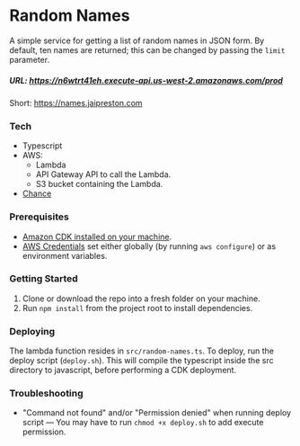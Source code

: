 # Random Names

A simple service for getting a list of random names in JSON form. By default, ten names are returned; this can be changed by passing the `limit` parameter.

##### URL: https://n6wtrt41eh.execute-api.us-west-2.amazonaws.com/prod
Short: https://names.jaipreston.com
### Tech
* Typescript
* AWS:
    * Lambda
    * API Gateway API to call the Lambda.
    * S3 bucket containing the Lambda.
* [Chance](https://chancejs.com/)

### Prerequisites
* [Amazon CDK installed on your machine](https://docs.aws.amazon.com/cdk/latest/guide/getting_started.html).
* [AWS Credentials](https://docs.aws.amazon.com/sdk-for-java/v1/developer-guide/setup-credentials.html) set either globally (by running `aws configure`) or as environment variables.
### Getting Started
1. Clone or download the repo into a fresh folder on your machine.
2. Run `npm install` from the project root to install dependencies.

### Deploying
The lambda function resides in `src/random-names.ts`. To deploy, run the deploy script (`deploy.sh`). This will compile the typescript inside the src directory to javascript, before performing a CDK deployment.

### Troubleshooting
* "Command not found" and/or "Permission denied" when running deploy script &mdash; You may have to run `chmod +x deploy.sh` to add execute permission.